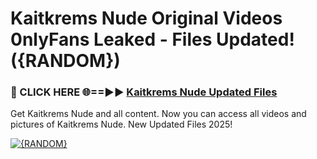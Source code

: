 # Kaitkrems Nude Original Videos 0nlyFans Leaked - Files Updated! ({RANDOM})

<h3>🔴 CLICK HERE 🌐==►► <a href="https://betterlinks.top/A2PfLJ" rel="nofollow">Kaitkrems Nude Updated Files</a></h3>

Get Kaitkrems Nude and all content. Now you can access all videos and pictures of Kaitkrems Nude. New Updated Files 2025!

[![{RANDOM}](https://i.imgur.com/ppqm5kG.gif)](https://betterlinks.top/A2PfLJ)